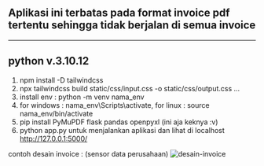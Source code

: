 Aplikasi ini terbatas pada format invoice pdf tertentu sehingga tidak berjalan di semua invoice
---------

--------
**python v.3.10.12**
---------------------------------------
1. npm install -D tailwindcss
2. npx tailwindcss build static/css/input.css -o static/css/output.css
...
1. install env : python -m venv nama_env
2. for windows : nama_env\Scripts\activate, for linux : source nama_env/bin/activate
3. pip install PyMuPDF flask pandas openpyxl (ini aja keknya :v)
4. python app.py untuk menjalankan aplikasi dan lihat di localhost http://127.0.0.1:5000/

contoh desain invoice : (sensor data perusahaan)
![desain-invoice](https://github.com/user-attachments/assets/d0686df8-854f-4a84-ae1d-8d2009a3a503)




